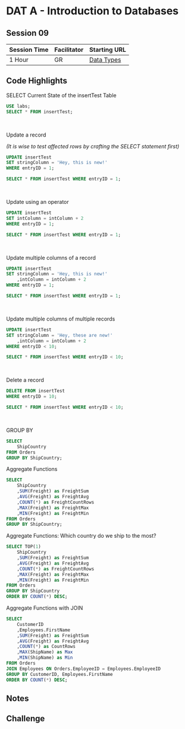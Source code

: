 # DAT A - Introduction to Databases
## Session 09


|Session Time|Facilitator|Starting URL              |
|------------|-----------|-------------------------------------------------------|
|1 Hour      |GR         |[Data Types](https://www.w3schools.com/sql/sql_datatypes.asp#midcontentadcontainer)     |



## Code Highlights
SELECT Current State of the insertTest Table
```sql
USE labs;
SELECT * FROM insertTest;
```
<br>

Update a record 

_(It is wise to test affected rows by crafting the SELECT statement first)_
```sql
UPDATE insertTest
SET stringColumn = 'Hey, this is new!'
WHERE entryID = 1;

SELECT * FROM insertTest WHERE entryID = 1;
```
<br>

Update using an operator
```sql
UPDATE insertTest
SET intColumn = intColumn + 2
WHERE entryID = 1;

SELECT * FROM insertTest WHERE entryID = 1;
```
<br>

Update multiple columns of a record
```sql
UPDATE insertTest
SET stringColumn = 'Hey, this is new!'
    ,intColumn = intColumn + 2
WHERE entryID = 1;

SELECT * FROM insertTest WHERE entryID = 1;
```
<br>

Update multiple columns of multiple records
```sql
UPDATE insertTest
SET stringColumn = 'Hey, these are new!'
    ,intColumn = intColumn + 2
WHERE entryID < 10;

SELECT * FROM insertTest WHERE entryID < 10;
```
<br>


Delete a record
```sql
DELETE FROM insertTest
WHERE entryID = 10;

SELECT * FROM insertTest WHERE entryID < 10;
```
<br>


GROUP BY
```sql
SELECT
    ShipCountry
FROM Orders
GROUP BY ShipCountry;
```


Aggregate Functions
```sql
SELECT
    ShipCountry
    ,SUM(Freight) as FreightSum
    ,AVG(Freight) as FreightAvg
    ,COUNT(*) as FreightCountRows
    ,MAX(Freight) as FreightMax
    ,MIN(Freight) as FreightMin
FROM Orders
GROUP BY ShipCountry;
```

Aggregate Functions: Which country do we ship to the most?
```sql
SELECT TOP(1)
    ShipCountry
    ,SUM(Freight) as FreightSum
    ,AVG(Freight) as FreightAvg
    ,COUNT(*) as FreightCountRows
    ,MAX(Freight) as FreightMax
    ,MIN(Freight) as FreightMin
FROM Orders
GROUP BY ShipCountry
ORDER BY COUNT(*) DESC;
```

Aggregate Functions with JOIN
```sql
SELECT 
    CustomerID
    ,Employees.FirstName
    ,SUM(Freight) as FreightSum
    ,AVG(Freight) as FreightAvg
    ,COUNT(*) as CountRows
    ,MAX(ShipName) as Max
    ,MIN(ShipName) as Min
FROM Orders
JOIN Employees ON Orders.EmployeeID = Employees.EmployeeID
GROUP BY CustomerID, Employees.FirstName
ORDER BY COUNT(*) DESC;
```

## Notes




## Challenge